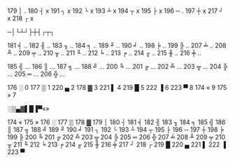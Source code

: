 179 │   .
180 ┤   x
191 ┐   x
192 └   x
193 ┴   x
194 ┬   x
195 ├   x
196 ─   .
197 ┼   x
217 ┘   x
218 ┌   x

─│└┴┘├┼┤┌┬┐

181 ╡   ..
182 ╢   ..
183 ╖   ..
184 ╕   ..
189 ╜   ..
190 ╛   ..
198 ╞   ..
199 ╟   ..
207 ╧   ..
208 ╨   ..
209 ╤   ..
210 ╥   ..
211 ╙   ..
212 ╘   ..
213 ╒   ..
214 ╓   ..
215 ╫   ..
216 ╪   ..

185 ╣   ...
186 ║   ...
187 ╗   ...
188 ╝   ...
200 ╚   ...
201 ╔   ...
202 ╩   ...
203 ╦   ...
204 ╠   ...
205 ═   ...
206 ╬   ...

176 ░   0
177 ▒   1
220 ▄   2
178 ▓   3
221 ▌   4
219 █   5
222 ▐   6
223 ▀   8
174 «   9
175 »   7

░▒▄▓▌█▐▀«»


174 «
175 »
176 ░
177 ▒
178 ▓
179 │
180 ┤
181 ╡
182 ╢
183 ╖
184 ╕
185 ╣
186 ║
187 ╗
188 ╝
189 ╜
190 ╛
191 ┐
192 └
193 ┴
194 ┬
195 ├
196 ─
197 ┼
198 ╞
199 ╟
200 ╚
201 ╔
202 ╩
203 ╦
204 ╠
205 ═
206 ╬
207 ╧
208 ╨
209 ╤
210 ╥
211 ╙
212 ╘
213 ╒
214 ╓
215 ╫
216 ╪
217 ┘
218 ┌
219 █
220 ▄
221 ▌
222 ▐
223 ▀